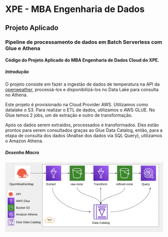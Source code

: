 # XPE - MBA Engenharia de Dados

## Projeto Aplicado

### Pipeline de processamento de dados em Batch Serverless com Glue e Athena

#### Código do Projeto Aplicado do MBA Engenharia de Dados Cloud do XPE.

##### Introdução

O projeto consiste em fazer a ingestão de dados de temperatura na API da [openweather](https://openweathermap.org/api), processá-los e disponibilizá-los no Data Lake para consulta no Athena.

Este projeto é provisionado na Cloud Provider AWS. Utilizamos como datalake o S3. 
Para realizar o ETL de dados, utilizamos o AWS GLUE. No Glue temos 2 jobs, um de extração e outro de transformação.

Após os dados serem extraídos, processados e transformados. Eles estão prontos para serem consultados graças ao Glue Data Catalog, então, para a etapa de consulta dos dados (Análise dos dados via SQL Query), utilizamos o Amazon Athena.

##### Desenho Macro

![](ProjectDraw2.png)